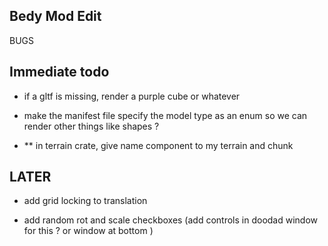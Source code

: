 

## Bedy Mod Edit 




BUGS


## Immediate todo 
  

  - if a gltf is missing, render a purple cube or whatever 

  - make the manifest file specify the model type as an enum so we can render other things like shapes ?

 


- ** in terrain crate, give name component to my terrain and chunk 




## LATER 
- add grid locking to translation

- add random rot and scale checkboxes (add controls in doodad window for this ?  or window at bottom )